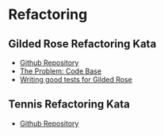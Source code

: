 # Refactoring

## Gilded Rose Refactoring Kata

- [Github Repository](https://github.com/thoughtworks-jumpstart/gilded-rose)
- [The Problem: Code Base](https://github.com/thoughtworks-jumpstart/gilded-rose/blob/master/src/gilded-rose.js)
- [Writing good tests for Gilded Rose](http://coding-is-like-cooking.info/2013/03/writing-good-tests-for-the-gilded-rose-kata/)

## Tennis Refactoring Kata

- [Github Repository](https://github.com/emilybache/Tennis-Refactoring-Kata)
